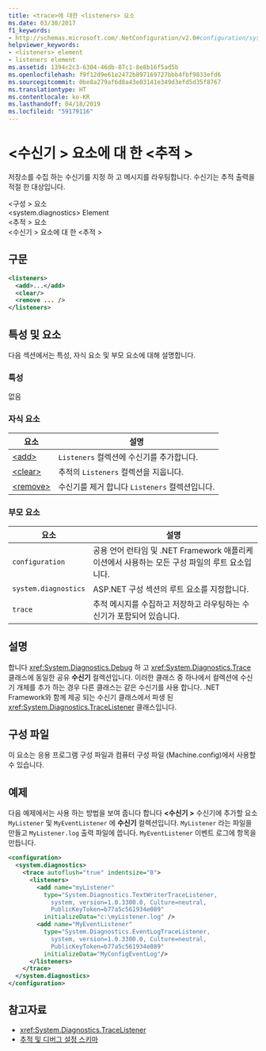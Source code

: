 ```yaml
---
title: <trace>에 대한 <listeners> 요소
ms.date: 03/30/2017
f1_keywords:
- http://schemas.microsoft.com/.NetConfiguration/v2.0#configuration/system.diagnostics/trace/listeners
helpviewer_keywords:
- <listeners> element
- listeners element
ms.assetid: 1394c2c3-6304-46db-87c1-8e8b16f5ad5b
ms.openlocfilehash: f9f12d9e61e2472b897169727bbb4fbf9833efd6
ms.sourcegitcommit: 0be8a279af6d8a43e03141e349d3efd5d35f8767
ms.translationtype: HT
ms.contentlocale: ko-KR
ms.lasthandoff: 04/18/2019
ms.locfileid: "59179116"
---
```

# <a name="listeners-element-for-trace"></a>\<수신기 > 요소에 대 한 \<추적 >
저장소를 수집 하는 수신기를 지정 하 고 메시지를 라우팅합니다. 수신기는 추적 출력을 적절 한 대상입니다.  
  
 \<구성 > 요소  
\<system.diagnostics> Element  
\<추적 > 요소  
\<수신기 > 요소에 대 한 \<추적 >  
  
## <a name="syntax"></a>구문  
  
```xml  
<listeners>   
  <add>...</add>  
  <clear/>  
  <remove ... />  
</listeners>  
```  
  
## <a name="attributes-and-elements"></a>특성 및 요소  
 다음 섹션에서는 특성, 자식 요소 및 부모 요소에 대해 설명합니다.  
  
### <a name="attributes"></a>특성  
 없음  
  
### <a name="child-elements"></a>자식 요소  
  
|요소|설명|  
|-------------|-----------------|  
|[\<add>](../../../../../docs/framework/configure-apps/file-schema/trace-debug/add-element-for-listeners-for-trace.md)|`Listeners` 컬렉션에 수신기를 추가합니다.|  
|[\<clear>](../../../../../docs/framework/configure-apps/file-schema/trace-debug/clear-element-for-listeners-for-trace.md)|추적의 `Listeners` 컬렉션을 지웁니다.|  
|[\<remove>](../../../../../docs/framework/configure-apps/file-schema/trace-debug/remove-element-for-listeners-for-trace.md)|수신기를 제거 합니다 `Listeners` 컬렉션입니다.|  
  
### <a name="parent-elements"></a>부모 요소  
  
|요소|설명|  
|-------------|-----------------|  
|`configuration`|공용 언어 런타임 및 .NET Framework 애플리케이션에서 사용하는 모든 구성 파일의 루트 요소입니다.|  
|`system.diagnostics`|ASP.NET 구성 섹션의 루트 요소를 지정합니다.|  
|`trace`|추적 메시지를 수집하고 저장하고 라우팅하는 수신기가 포함되어 있습니다.|  
  
## <a name="remarks"></a>설명  
 합니다 <xref:System.Diagnostics.Debug> 하 고 <xref:System.Diagnostics.Trace> 클래스에 동일한 공유 **수신기** 컬렉션입니다. 이러한 클래스 중 하나에서 컬렉션에 수신기 개체를 추가 하는 경우 다른 클래스는 같은 수신기를 사용 합니다. .NET Framework와 함께 제공 되는 수신기 클래스에서 파생 된 <xref:System.Diagnostics.TraceListener> 클래스입니다.  
  
## <a name="configuration-file"></a>구성 파일  
 이 요소는 응용 프로그램 구성 파일과 컴퓨터 구성 파일 (Machine.config)에서 사용할 수 있습니다.  
  
## <a name="example"></a>예제  
 다음 예제에서는 사용 하는 방법을 보여 줍니다 합니다  **\<수신기 >** 수신기에 추가할 요소 `MyListener` 및 `MyEventListener` 에 **수신기** 컬렉션입니다. `MyListener` 라는 파일을 만들고 `MyListener.log` 출력 파일에 씁니다. `MyEventListener` 이벤트 로그에 항목을 만듭니다.  
  
```xml  
<configuration>  
  <system.diagnostics>  
    <trace autoflush="true" indentsize="0">  
      <listeners>  
        <add name="myListener"   
          type="System.Diagnostics.TextWriterTraceListener,   
            system, version=1.0.3300.0, Culture=neutral,   
            PublicKeyToken=b77a5c561934e089"   
          initializeData="c:\myListener.log" />  
        <add name="MyEventListener"  
          type="System.Diagnostics.EventLogTraceListener,   
            system, version=1.0.3300.0, Culture=neutral,   
            PublicKeyToken=b77a5c561934e089"  
          initializeData="MyConfigEventLog"/>  
      </listeners>  
    </trace>  
  </system.diagnostics>  
</configuration>  
```  
  
## <a name="see-also"></a>참고자료

- <xref:System.Diagnostics.TraceListener>
- [추적 및 디버그 설정 스키마](../../../../../docs/framework/configure-apps/file-schema/trace-debug/index.md)

